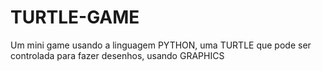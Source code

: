 # TURTLE-GAME
Um mini game usando a linguagem PYTHON, uma TURTLE que pode ser controlada para fazer desenhos, usando GRAPHICS
